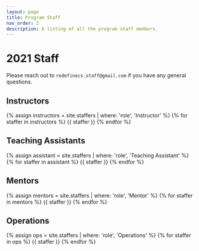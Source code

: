 ```yaml
---
layout: page
title: Program Staff
nav_order: 2
description: A listing of all the program staff members.
---
```


# 2021 Staff

Please reach out to `redefinecs.staff@gmail.com` if you have any general questions.

## Instructors

{% assign instructors = site.staffers | where: 'role', 'Instructor' %}
{% for staffer in instructors %}
{{ staffer }}
{% endfor %}

## Teaching Assistants

{% assign assistant = site.staffers | where: 'role', 'Teaching Assistant' %}
{% for staffer in assistant %}
{{ staffer }}
{% endfor %}

## Mentors

{% assign mentors = site.staffers | where: 'role', 'Mentor' %}
{% for staffer in mentors %}
{{ staffer }}
{% endfor %}

## Operations
{% assign ops = site.staffers | where: 'role', 'Operations' %}
{% for staffer in ops %}
{{ staffer }}
{% endfor %}
